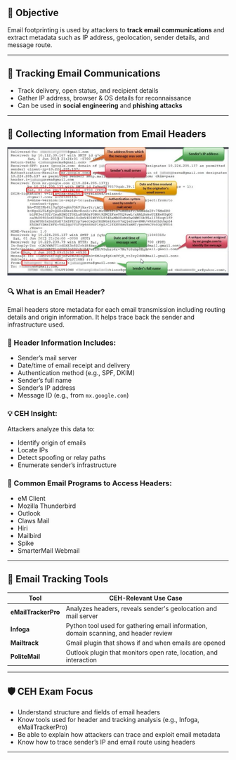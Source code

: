 ## 🎯 Objective
Email footprinting is used by attackers to **track email communications** and extract metadata such as IP address, geolocation, sender details, and message route.

---

## 📩 Tracking Email Communications

- Track delivery, open status, and recipient details
- Gather IP address, browser & OS details for reconnaissance
- Can be used in **social engineering** and **phishing attacks**

---

## 🧾 Collecting Information from Email Headers
![Collecting Information from Email Headers](images/CollectingInformationfromEmailHeader.png)

### 🔍 What is an Email Header?
Email headers store metadata for each email transmission including routing details and origin information. It helps trace back the sender and infrastructure used.

### 📑 Header Information Includes:
- Sender’s mail server
- Date/time of email receipt and delivery
- Authentication method (e.g., SPF, DKIM)
- Sender’s full name
- Sender’s IP address
- Message ID (e.g., from `mx.google.com`)

### 💡 CEH Insight:
Attackers analyze this data to:
- Identify origin of emails
- Locate IPs
- Detect spoofing or relay paths
- Enumerate sender’s infrastructure

### 📧 Common Email Programs to Access Headers:
- eM Client  
- Mozilla Thunderbird  
- Outlook  
- Claws Mail  
- Hiri  
- Mailbird  
- Spike  
- SmarterMail Webmail

---

## 🔧 Email Tracking Tools

| Tool            | CEH-Relevant Use Case                                                                 |
|------------------|----------------------------------------------------------------------------------------|
| **eMailTrackerPro** | Analyzes headers, reveals sender's geolocation and mail server                      |
| **Infoga**          | Python tool used for gathering email information, domain scanning, and header review |
| **Mailtrack**       | Gmail plugin that shows if and when emails are opened                                |
| **PoliteMail**      | Outlook plugin that monitors open rate, location, and interaction                     |

---

## 🛡️ CEH Exam Focus
- Understand structure and fields of email headers
- Know tools used for header and tracking analysis (e.g., Infoga, eMailTrackerPro)
- Be able to explain how attackers can trace and exploit email metadata
- Know how to trace sender’s IP and email route using headers

---

